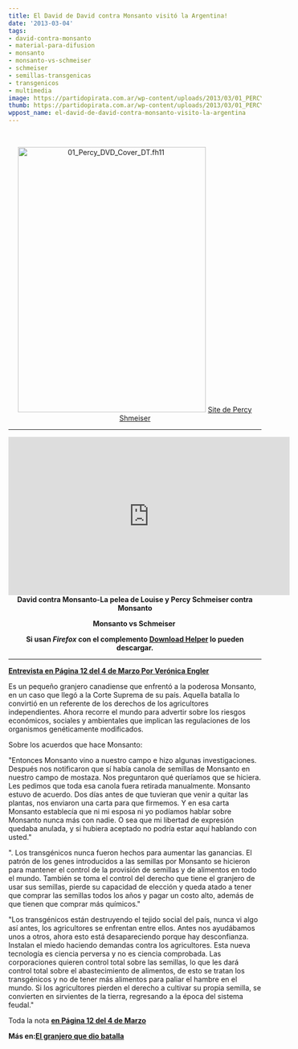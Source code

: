 ```yaml
---
title: El David de David contra Monsanto visitó la Argentina!
date: '2013-03-04'
tags:
- david-contra-monsanto
- material-para-difusion
- monsanto
- monsanto-vs-schmeiser
- schmeiser
- semillas-transgenicas
- transgenicos
- multimedia
image: https://partidopirata.com.ar/wp-content/uploads/2013/03/01_PERCY_DVD_Cover2.jpg
thumb: https://partidopirata.com.ar/wp-content/uploads/2013/03/01_PERCY_DVD_Cover2-150x150.jpg
wppost_name: el-david-de-david-contra-monsanto-visito-la-argentina
---
```


&nbsp;
<p style="text-align: center;"><a href="https://partidopirata.com.ar/wp-content/uploads/2013/03/01_PERCY_DVD_Cover2.jpg"><img class="aligncenter size-full wp-image-8622" alt="01_Percy_DVD_Cover_DT.fh11" src="https://partidopirata.com.ar/wp-content/uploads/2013/03/01_PERCY_DVD_Cover2.jpg" width="374" height="528" /></a>
<a href="http://www.percyschmeiser.com/" target="_blank">Site de Percy Shmeiser</a></p>


<hr />
<p style="text-align: center;"><iframe src="http://www.youtube.com/embed/Co5YshDpnrs" height="315" width="560" allowfullscreen="" frameborder="0"></iframe>
<strong>David contra Monsanto-La pelea de Louise y Percy Schmeiser contra Monsanto</strong></p>
<p style="text-align: center;"><strong>Monsanto vs Schmeiser </strong></p>
<p style="text-align: center;"><strong>Si usan <i>Firefox</i> con el complemento <a href="https://addons.mozilla.org/es/firefox/addon/video-downloadhelper/" target="_blank">Download Helper</a> lo pueden descargar.</strong></p>


<hr />

<strong><a href="http://www.pagina12.com.ar/diario/dialogos/21-215029-2013-03-04.html" target="_blank">Entrevista en Página 12 del 4 de Marzo Por Verónica Engler</a></strong>

Es un pequeño granjero canadiense que enfrentó a la poderosa Monsanto, en un caso que llegó a la Corte Suprema de su país. Aquella batalla lo convirtió en un referente de los derechos de los agricultores independientes. Ahora recorre el mundo para advertir sobre los riesgos económicos, sociales y ambientales que implican las regulaciones de los organismos genéticamente modificados.

Sobre los acuerdos que hace Monsanto:

"Entonces Monsanto vino a nuestro campo e hizo algunas investigaciones. Después nos notificaron que sí había canola de semillas de Monsanto en nuestro campo de mostaza. Nos preguntaron qué queríamos que se hiciera. Les pedimos que toda esa canola fuera retirada manualmente. Monsanto estuvo de acuerdo. Dos días antes de que tuvieran que venir a quitar las plantas, nos enviaron una carta para que firmemos. Y en esa carta Monsanto establecía que ni mi esposa ni yo podíamos hablar sobre Monsanto nunca más con nadie. O sea que mi libertad de expresión quedaba anulada, y si hubiera aceptado no podría estar aquí hablando con usted."

". Los transgénicos nunca fueron hechos para aumentar las ganancias. El patrón de los genes introducidos a las semillas por Monsanto se hicieron para mantener el control de la provisión de semillas y de alimentos en todo el mundo. También se toma el control del derecho que tiene el granjero de usar sus semillas, pierde su capacidad de elección y queda atado a tener que comprar las semillas todos los años y pagar un costo alto, además de que tienen que comprar más químicos."

"Los transgénicos están destruyendo el tejido social del país, nunca vi algo así antes, los agricultores se enfrentan entre ellos. Antes nos ayudábamos unos a otros, ahora esto está desapareciendo porque hay desconfianza. Instalan el miedo haciendo demandas contra los agricultores. Esta nueva tecnología es ciencia perversa y no es ciencia comprobada. Las corporaciones quieren control total sobre las semillas, lo que les dará control total sobre el abastecimiento de alimentos, de esto se tratan los transgénicos y no de tener más alimentos para paliar el hambre en el mundo. Si los agricultores pierden el derecho a cultivar su propia semilla, se convierten en sirvientes de la tierra, regresando a la época del sistema feudal."

Toda la nota <strong><a href="http://www.pagina12.com.ar/diario/dialogos/21-215029-2013-03-04.html" target="_blank">en Página 12 del 4 de Marzo</a></strong>
<strong>  </strong>

<strong>Más en:<a href="http://www.pagina12.com.ar/diario/dialogos/subnotas/215029-62656-2013-03-04.html" target="_blank">El granjero que dio batalla</a></strong>
